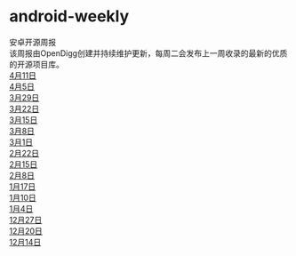 # android-weekly
安卓开源周报<br />
该周报由OpenDigg创建并持续维护更新，每周二会发布上一周收录的最新的优质的开源项目库。<br />
[4月11日](https://github.com/opendigg/android-weekly/issues/18)<br />
[4月5日](https://github.com/opendigg/android-weekly/issues/17)<br />
[3月29日](https://github.com/opendigg/android-weekly/issues/16)<br />
[3月22日](https://github.com/opendigg/android-weekly/issues/15)<br />
[3月15日](https://github.com/opendigg/android-weekly/issues/14)<br />
[3月8日](https://github.com/opendigg/android-weekly/issues/13)<br />
[3月1日](https://github.com/opendigg/android-weekly/issues/12)<br />
[2月22日](https://github.com/opendigg/android-weekly/issues/11)<br />
[2月15日](https://github.com/opendigg/android-weekly/issues/10)<br />
[2月8日](https://github.com/opendigg/android-weekly/issues/9)<br />
[1月17日](https://github.com/opendigg/android-weekly/issues/8)<br />
[1月10日](https://github.com/opendigg/android-weekly/issues/7)<br />
[1月4日](https://github.com/opendigg/android-weekly/issues/6)<br />
[12月27日](https://github.com/opendigg/android-weekly/issues/4)<br />
[12月20日](https://github.com/opendigg/android-weekly/issues/3) <br />
[12月14日](https://github.com/opendigg/android-weekly/issues/1) <br />


